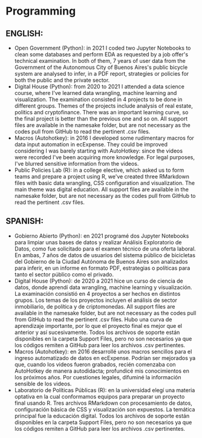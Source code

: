 # Programming

## ENGLISH:

- Open Government (Python): in 2021 I coded two Jupyter Notebooks to clean some databases and perform EDA as requested by a job offer's technical examination. In both of them, 7 years of user data from the Government of the Autonomous City of Buenos Aires's public bicycle system are analysed to infer, in a PDF report, strategies or policies for both the public and the private sector.
- Digital House (Python): from 2020 to 2021 I attended a data science course, where I've learned data wrangling, machine learning and visualization. The examination consisted in 4 projects to be done in different groups. Themes of the projects include analysis of real estate, politics and cryptofinance. There was an important learning curve, so the final project is better than the previous one and so on. All support files are available in the namesake folder, but are not necessary as the codes pull from GitHub to read the pertinent .csv files.
- Macros (Autohotkey): in 2016 I developed some rudimentary macros for data input automation in ecExpense. They could be improved considering I was barely starting with AutoHotkey: since the videos were recorded I've been acquiring more knowledge. For legal purposes, I've blurred sensitive information from the videos.
- Public Policies Lab (R): in a college elective, which asked us to form teams and prepare a project using R, we've created three RMarkdown files with basic data wrangling, CSS configuration and visualization. The main theme was digital education. All support files are available in the namesake folder, but are not necessary as the codes pull from GitHub to read the pertinent .csv files.

## SPANISH:

- Gobierno Abierto (Python): en 2021 programé dos Jupyter Notebooks para limpiar unas bases de datos y realizar Análisis Exploratorio de Datos, como fue solicitado para el examen técnico de una oferta laboral. En ambas, 7 años de datos de usuarios del sistema público de bicicletas del Gobierno de la Ciudad Autónoma de Buenos Aires son analizados para inferir, en un informe en formato PDF, estrategias o políticas para tanto el sector público como el privado.
- Digital House (Python): de 2020 a 2021 hice un curso de ciencia de datos, donde aprendí data wrangling, machine learning y visualización. La examinación consistió en 4 proyectos a ser hechos en distintos grupos. Los temas de los proyectos incluyen el análisis de sector inmobiliario, de política y de criptomonedas. All support files are available in the namesake folder, but are not necessary as the codes pull from GitHub to read the pertinent .csv files. Hubo una curva de aprendizaje importante, por lo que el proyecto final es mejor que el anterior y así sucesivamente. Todos los archivos de soporte están disponibles en la carpeta Support Files, pero no son necesarios ya que los códigos remiten a GitHub para leer los archivos .csv pertinentes.
- Macros (Autohotkey): en 2016 desarrollé unos macros sencillos para el ingreso automatizado de datos en ecExpense. Podrían ser mejorados ya que, cuando los videos fueron grabados, recién comenzaba con AutoHotkey de manera autodidacta; profundicé mis conocimientos en los próximos años. Por cuestiones legales, difuminé la información sensible de los videos.
- Laboratorio de Políticas Públicas (R): en la universidad elegí una materia optativa en la cual conformamos equipos para preparar un proyecto final usando R. Tres archivos RMarkdown con procesamiento de datos, configuración básica de CSS y visualización son expuestos. La temática principal fue la educación digital. Todos los archivos de soporte están disponibles en la carpeta Support Files, pero no son necesarios ya que los códigos remiten a GitHub para leer los archivos .csv pertinentes.
